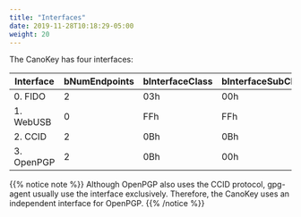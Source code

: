 ```yaml
---
title: "Interfaces"
date: 2019-11-28T10:18:29-05:00
weight: 20
---
```


The CanoKey has four interfaces:

| Interface  | bNumEndpoints | bInterfaceClass | bInterfaceSubClass | bInterfaceProtocol |
| ---------- | ------------- | --------------- | ------------------ | ------------------ |
| 0. FIDO    | 2             | 03h             | 00h                | 00h                |
| 1. WebUSB  | 0             | FFh             | FFh                | FFh                |
| 2. CCID    | 2             | 0Bh             | 0Bh                | 00h                |
| 3. OpenPGP | 2             | 0Bh             | 00h                | 00h                |

{{% notice note %}}
Although OpenPGP also uses the CCID protocol, gpg-agent usually use the interface exclusively. Therefore, the CanoKey uses an independent interface for OpenPGP.
{{% /notice %}}